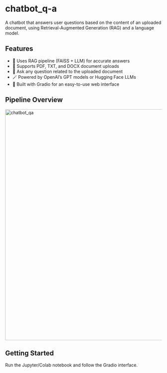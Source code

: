 # chatbot_q-a
A chatbot that answers user questions based on the content of an uploaded document, using Retrieval-Augmented Generation (RAG) and a language model.

## Features
- 🧠 Uses RAG pipeline (FAISS + LLM) for accurate answers
- 📄 Supports PDF, TXT, and DOCX document uploads
- 💬 Ask any question related to the uploaded document
- 🪄 Powered by OpenAI’s GPT models or Hugging Face LLMs
- 🌟 Built with Gradio for an easy-to-use web interface

## Pipeline Overview

<img width="1661" height="741" alt="chatbot_qa" src="https://github.com/user-attachments/assets/f859f63f-ad2b-4b1c-9e48-2d7016194c1d" />


## Getting Started
Run the Jupyter/Colab notebook and follow the Gradio interface.
